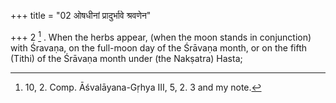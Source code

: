 +++
title = "02 ओषधीनां प्रादुर्भावे श्रवणेन"

+++
2 [^1] . When the herbs appear, (when the moon stands in conjunction) with Śravaṇa, on the full-moon day of the Śrāvaṇa month, or on the fifth (Tithi) of the Śrāvaṇa month under (the Nakṣatra) Hasta;


[^1]:  10, 2. Comp. Āśvalāyana-Gṛhya III, 5, 2. 3 and my note.

